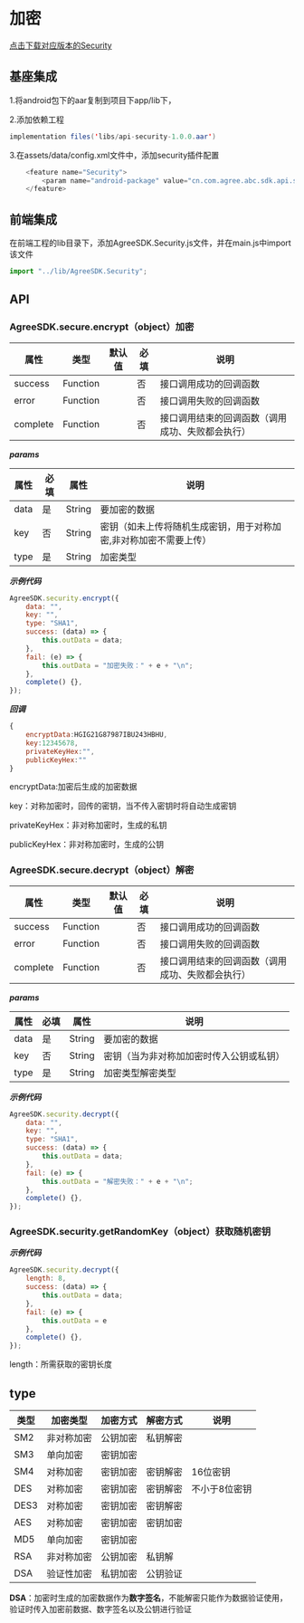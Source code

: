 # 加密

[点击下载对应版本的Security](http://192.168.180.26:50151/agreesdk/android/security/)
## 基座集成

1.将android包下的aar复制到项目下app/lib下，

2.添加依赖工程

```java
implementation files('libs/api-security-1.0.0.aar')
```
3.在assets/data/config.xml文件中，添加security插件配置

```java
    <feature name="Security">
        <param name="android-package" value="cn.com.agree.abc.sdk.api.security.SecurityImpl" />
    </feature>
```
## 前端集成

在前端工程的lib目录下，添加AgreeSDK.Security.js文件，并在main.js中import该文件

```javascript
import "../lib/AgreeSDK.Security";
```
## API

 ### AgreeSDK.secure.encrypt（object）加密

| 属性     | 类型     | 默认值 | 必填 | 说明                                             |
| -------- | -------- | ------ | ---- | ------------------------------------------------ |
| success  | Function |        | 否   | 接口调用成功的回调函数                           |
| error    | Function |        | 否   | 接口调用失败的回调函数                           |
| complete | Function |        | 否   | 接口调用结束的回调函数（调用成功、失败都会执行） |

 ***params***

| 属性 | 必填 | 属性   | 说明                                                         |
| ---- | ---- | ------ | ------------------------------------------------------------ |
| data | 是   | String | 要加密的数据                                                 |
| key  | 否   | String | 密钥（如未上传将随机生成密钥，用于对称加密,非对称加密不需要上传） |
| type | 是   | String | 加密类型                                                     |

 ***示例代码***

```javascript
AgreeSDK.security.encrypt({
    data: "",
    key: "",
    type: "SHA1",
    success: (data) => {
        this.outData = data;
    },
    fail: (e) => {
        this.outData = "加密失败：" + e + "\n";
    },
    complete() {},
});

```
 ***回调***

```javascript
{
	encryptData:HGIG21G87987IBU243HBHU,
    key:12345678,
	privateKeyHex:"",
    publicKeyHex:""
}
```

encryptData:加密后生成的加密数据

key：对称加密时，回传的密钥，当不传入密钥时将自动生成密钥

privateKeyHex：非对称加密时，生成的私钥

publicKeyHex：非对称加密时，生成的公钥



 ### AgreeSDK.secure.decrypt（object）解密

| 属性     | 类型     | 默认值 | 必填 | 说明                                             |
| -------- | -------- | ------ | ---- | ------------------------------------------------ |
| success  | Function |        | 否   | 接口调用成功的回调函数                           |
| error    | Function |        | 否   | 接口调用失败的回调函数                           |
| complete | Function |        | 否   | 接口调用结束的回调函数（调用成功、失败都会执行） |

 ***params***

| 属性 | 必填 | 属性   | 说明                                     |
| ---- | ---- | ------ | ---------------------------------------- |
| data | 是   | String | 要加密的数据                             |
| key  | 否   | String | 密钥（当为非对称加加密时传入公钥或私钥） |
| type | 是   | String | 加密类型解密类型                         |

 ***示例代码***

```javascript
AgreeSDK.security.decrypt({
    data: "",
    key: "",
    type: "SHA1",
    success: (data) => {
        this.outData = data;
    },
    fail: (e) => {
        this.outData = "解密失败：" + e + "\n";
    },
    complete() {},
});

```
### AgreeSDK.security.getRandomKey（object）获取随机密钥

 ***示例代码***

```javascript
AgreeSDK.security.decrypt({
    length: 8,
    success: (data) => {
        this.outData = data;
    },
    fail: (e) => {
        this.outData = e
    },
    complete() {},
});

```
length：所需获取的密钥长度


## **type**

| 类型 | 加密类型   | 加密方式 | 解密方式 | 说明     |
| ---- | ---------- | -------- | -------- | -------- |
| SM2  | 非对称加密 | 公钥加密 | 私钥解密 |          |
| SM3  | 单向加密   | 密钥加密 |          |          |
| SM4  | 对称加密   | 密钥加密 | 密钥解密 | 16位密钥 |
| DES  | 对称加密   | 密钥加密 | 密钥解密 | 不小于8位密钥  |
| DES3 | 对称加密   | 密钥加密 | 密钥解密 |          |
| AES  | 对称加密   | 密钥加密 | 密钥加密 |          |
| MD5  | 单向加密   | 密钥加密 |          |          |
| RSA  | 非对称加密 | 公钥加密 | 私钥解   |          |
| DSA  | 验证性加密 | 私钥加密 | 公钥验证 |          |

**DSA**：加密时生成的加密数据作为**数字签名**，不能解密只能作为数据验证使用，验证时传入加密前数据、数字签名以及公钥进行验证

